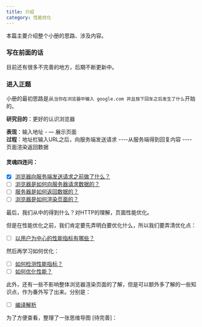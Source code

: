 ```yaml
---
title: 介绍
category: 性能优化
---
```


本篇主要介绍整个小册的思路、涉及内容。

### 写在前面的话

目前还有很多不完善的地方，后期不断更新中。

### 进入正题

小册的最初思路是从`当你在浏览器中输入 google.com 并且按下回车之后发生了什么`开始的。

**研究目的**：更好的认识浏览器

**表现**：输入地址 - — 展示页面  
**过程**：地址栏输入URL之后，向服务端发送请求 ----从服务端得到回复内容 ---- 页面渲染返回数据  


#### 灵魂四连问：

* [x] [浏览器向服务端发送请求之前做了什么？](before.md)
* [ ] [浏览器是如何向服务器请求数据的？](get.md)
* [ ] [服务器是如何返回数据的？](back.md)
* [ ] [浏览器是如何渲染页面的？](render.md)

最后，我们从中的得到什么？对HTTP的理解，页面性能优化。

但是在性能优化之前，我们肯定要先弄明白要优化什么，所以我们要弄清优化点：

* [ ] [以用户为中心的性能指标有哪些？](what.md)

然后再学习如何优化：

* [ ] [如何检测性能指标？](measure/fp.md)
* [ ] [如何优化性能？](how/net.md)

此外，还有一些不影响整体浏览器渲染页面的了解，但是可以额外多了解的一些知识点，作为番外写了出来。分别是：

* [ ] [编译解析](extra/compile.md)

为了方便查看，整理了一张思维导图 \[待完善\]：





